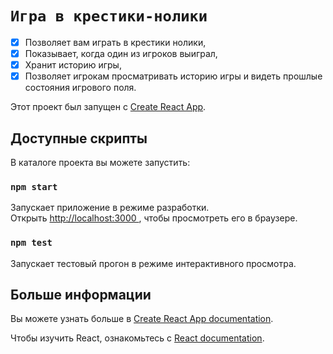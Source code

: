 #  `Игра в крестики-нолики`    

-[X] Позволяет вам играть в крестики нолики,
-[X] Показывает, когда один из игроков выиграл,
-[X] Хранит историю игры,
-[X] Позволяет игрокам просматривать историю игры и видеть прошлые состояния игрового поля.    

Этот проект был запущен с [Create React App](https://github.com/facebook/create-react-app).

## Доступные скрипты

В каталоге проекта вы можете запустить:

### `npm start`

Запускает приложение в режиме разработки.\
Открыть [http://localhost:3000 ](http://localhost:3000 ), чтобы просмотреть его в браузере.

### `npm test`

Запускает тестовый прогон в режиме интерактивного просмотра.

## Больше информации

Вы можете узнать больше в [Create React App documentation](https://facebook.github.io/create-react-app/docs/getting-started).

Чтобы изучить React, ознакомьтесь с [React documentation](https://reactjs.org/).
